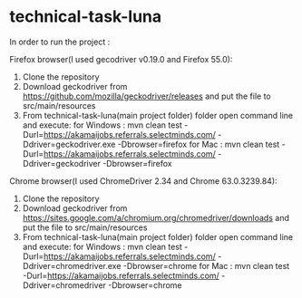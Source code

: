 # technical-task-luna
In order to run the project :

Firefox browser(I used gecodriver v0.19.0 and Firefox 55.0):

1. Clone the repository
2. Download geckodriver from https://github.com/mozilla/geckodriver/releases and put the file to src/main/resources  
3. From technical-task-luna(main project folder) folder open command line and execute:
for Windows : mvn clean test -Durl=https://akamaijobs.referrals.selectminds.com/ -Ddriver=geckodriver.exe -Dbrowser=firefox
for Mac :	  mvn clean test -Durl=https://akamaijobs.referrals.selectminds.com/ -Ddriver=geckodriver -Dbrowser=firefox

Chrome browser(I used ChromeDriver 2.34 and Chrome 63.0.3239.84):

1. Clone the repository
2. Download geckodriver from https://sites.google.com/a/chromium.org/chromedriver/downloads and put the file to src/main/resources 
3. From technical-task-luna(main project folder) folder open command line and execute:
for Windows : mvn clean test -Durl=https://akamaijobs.referrals.selectminds.com/ -Ddriver=chromedriver.exe -Dbrowser=chrome
for Mac :	  mvn clean test -Durl=https://akamaijobs.referrals.selectminds.com/ -Ddriver=chromedriver -Dbrowser=chrome

